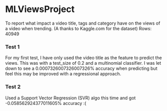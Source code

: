 # MLViewsProject

To report what impact a video title, tags and category have on the views of a video when trending. (A thanks to Kaggle.com for the dataset)
Rows: 40949

### Test 1
For my first test, I have only used the video title as the feature to predict the views. This was with a test_size of 0.2 and a multinomial classifier.
I was let down to see a 0.0007326007326007326% accuracy when predicting but feel this may be improved with a regressional approach.

### Test 2
Used a Support Vector Regression (SVR) algo this time and got -0.058562924377011605% accuracy :(

